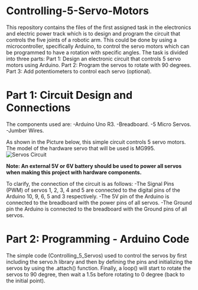 # Controlling-5-Servo-Motors
This repository contains the files of the first assigned task in the electronics and electric power track which is to design and program the circuit that controls the five joints of a robotic arm. This could be done by using a microcontroller, specifically Arduino, to control the servo motors which can be programmed to have a rotation with specific angles. The task is divided into three parts:
Part 1: Design an electronic circuit that controls 5 servo motors using Arduino.
Part 2: Program the servos to rotate with 90 degrees.
Part 3: Add potentiometers to control each servo (optional).

# Part 1: Circuit Design and Connections 

The components used are:
-Arduino Uno R3.
-Breadboard.
-5 Micro Servos.
-Jumber Wires.

As shown in the Picture below, this simple circuit controls 5 servo motors. The model of the hardware servo that will be used is MG995.
![Servos Circuit](https://user-images.githubusercontent.com/85955049/122106912-2da69080-ce23-11eb-8cd3-57340170ff72.png)

**Note: An external 5V or 6V battery should be used to power all servos when making this project with hardware components.**

To clarify, the connection of the circuit is as follows:
-The Signal Pins (PWM) of servos 1, 2, 3, 4 and 5 are connected to the digital pins of the Arduino 10, 9, 6, 5 and 3 respectively.
-The 5V pin of the Arduino is connected to the breadboard with the power pins of all servos.
-The Ground pin the Arduino is connected to the breadboard with the Ground pins of all servos.

# Part 2: Programming - Arduino Code
The simple code (Controlling_5_Servos) used to control the servos by first including the servo.h library and then by defining the pins and initializing the servos by using the .attach() function. Finally, a loop() will start to rotate the servos to 90 degree, then wait a 1.5s before rotating to 0 degree (back to the initial point).
